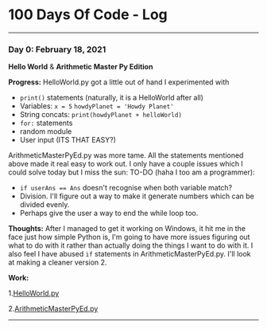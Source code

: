 # 100 Days Of Code - Log

----

### Day 0: February 18, 2021
**Hello World** & **Arithmetic Master Py Edition**

**Progress:**
HelloWorld.py got a little out of hand I experimented with
 - ``print()`` statements (naturally, it is a HelloWorld after all)
 - Variables: ``x = 5`` ``howdyPlanet = 'Howdy Planet'``
 - String concats: ``print(howdyPlanet + helloWorld)``
 - ``for:`` statements
 - random module
 - User input (ITS THAT EASY?)

ArithmeticMasterPyEd.py was more tame. All the statements mentioned above made it real easy to work out. I only have a couple issues which I could solve today but I miss the sun:
TO-DO (haha I too am a programmer):
 - ``if userAns == Ans`` doesn't recognise when both variable match?
 - Division. I'll figure out a way to make it generate numbers which can be divided evenly.
 - Perhaps give the user a way to end the while loop too.

**Thoughts:**
After I managed to get it working on Windows, it hit me in the face just how simple Python is, I'm going to have more issues figuring out what to do with it rather than actually doing the things I want to do with it. 
I also feel I have abused ``if`` statements in ArithmeticMasterPyEd.py. I'll look at making a cleaner version 2.

**Work:**

1.[HelloWorld.py](CodeLibrary/Day0/HelloWorld.py)

2.[ArithmeticMasterPyEd.py](CodeLibrary/Day0/ArithmeticMasterPyEd.py)


----
